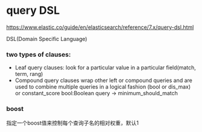 
# query DSL
https://www.elastic.co/guide/en/elasticsearch/reference/7.x/query-dsl.html

DSL(Domain Specific Language)
### two types of clauses:
* Leaf query clauses: look for a particular value in a particular field(match, term, rang)
* Compound query clauses
wrap other left or compound queries and are used to combine multiple queries in a logical fashion
(bool or dis_max) or constant_score
bool:Boolean query -> minimum_should_match 

### boost
指定一个boost值来控制每个查询子名的相对权重，默认1

